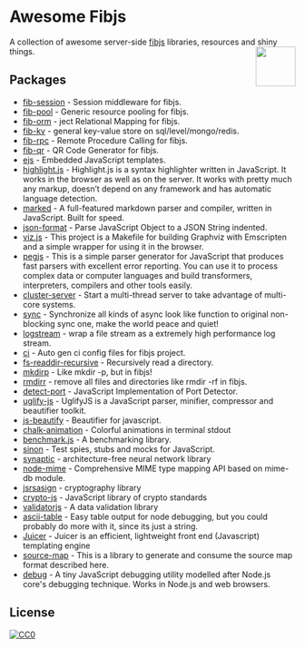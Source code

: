 # Awesome Fibjs
A collection of awesome server-side [fibjs](https://github.com/fibjs) libraries, resources and shiny things.
[<img src="https://avatars2.githubusercontent.com/u/1694747?v=3&s=200" align="right" width="70">](https://nodejs.org)

## Packages

- [fib-session](https://github.com/fibjs/fib-session) - Session middleware for fibjs.
- [fib-pool](https://github.com/fibjs/fib-pool) - Generic resource pooling for fibjs.
- [fib-orm](https://github.com/fibjs/fib-orm) - ject Relational Mapping for fibjs.
- [fib-kv](https://github.com/fibjs/fib-kv) - general key-value store on sql/level/mongo/redis.
- [fib-rpc](https://github.com/fibjs/fib-rpc) - Remote Procedure Calling for fibjs.
- [fib-qr](https://github.com/fibjs/fib-qr) - QR Code Generator for fibjs.
- [ejs](https://github.com/mde/ejs) - Embedded JavaScript templates.
- [highlight.js](https://github.com/isagalaev/highlight.js) - Highlight.js is a syntax highlighter written in JavaScript. It works in the browser as well as on the server. It works with pretty much any markup, doesn’t depend on any framework and has automatic language detection.
- [marked](https://github.com/chjj/marked) - A full-featured markdown parser and compiler, written in JavaScript. Built for speed.
- [json-format](https://github.com/luizstacio/json-format) - Parse JavaScript Object to a JSON String indented.
- [viz.js](https://www.npmjs.com/package/viz.js) - This project is a Makefile for building Graphviz with Emscripten and a simple wrapper for using it in the browser.
- [pegjs](https://github.com/pegjs/pegjs) - This is a simple parser generator for JavaScript that produces fast parsers with excellent error reporting. You can use it to process complex data or computer languages and build transformers, interpreters, compilers and other tools easily.
- [cluster-server](https://github.com/fibjs-modules/cluster-server) - Start a multi-thread server to take advantage of multi-core systems.
- [sync](https://github.com/fibjs-modules/sync) - Synchronize all kinds of async look like function to original non-blocking sync one, make the world peace and quiet!
- [logstream](https://github.com/fibjs-modules/logstream) - wrap a file stream as a extremely high performance log stream.
- [ci](https://github.com/fibjs-modules/ci) - Auto gen ci config files for fibjs project.
- [fs-readdir-recursive](https://github.com/fibjs-modules/fs-readdir-recursive) - Recursively read a directory.
- [mkdirp](https://github.com/fibjs-modules/mkdirp) - Like mkdir -p, but in fibjs!
- [rmdirr](https://github.com/fibjs-modules/rmdirr) - remove all files and directories like rmdir -rf in fibjs.
- [detect-port](https://github.com/fibjs-modules/detect-port) - JavaScript Implementation of Port Detector.
- [uglify-js](https://github.com/mishoo/UglifyJS2) - UglifyJS is a JavaScript parser, minifier, compressor and beautifier toolkit.
- [js-beautify](https://github.com/beautify-web/js-beautify) - Beautifier for javascript.
- [chalk-animation](https://github.com/bokub/chalk-animation) - Colorful animations in terminal stdout
- [benchmark.js](https://github.com/bestiejs/benchmark.js) - A benchmarking library.
- [sinon](https://github.com/sinonjs/sinon) - Test spies, stubs and mocks for JavaScript.
- [synaptic](https://github.com/cazala/synaptic) - architecture-free neural network library
- [node-mime](https://github.com/broofa/node-mime) - Comprehensive MIME type mapping API based on mime-db module.
- [jsrsasign](https://github.com/kjur/jsrsasign) - cryptography library
- [crypto-js](https://github.com/brix/crypto-js) - JavaScript library of crypto standards
- [validatorjs](https://github.com/skaterdav85/validatorjs) - A data validation library
- [ascii-table](https://github.com/sorensen/ascii-table) - Easy table output for node debugging, but you could probably do more with it, since its just a string.
- [Juicer](https://github.com/PaulGuo/Juicer) - Juicer is an efficient, lightweight front end (Javascript) templating engine
- [source-map](https://github.com/mozilla/source-map) - This is a library to generate and consume the source map format described here.
- [debug](https://github.com/visionmedia/debug) - A tiny JavaScript debugging utility modelled after Node.js core's debugging technique. Works in Node.js and web browsers.

## License

[![CC0](http://mirrors.creativecommons.org/presskit/buttons/88x31/svg/cc-zero.svg)](https://creativecommons.org/publicdomain/zero/1.0/)

